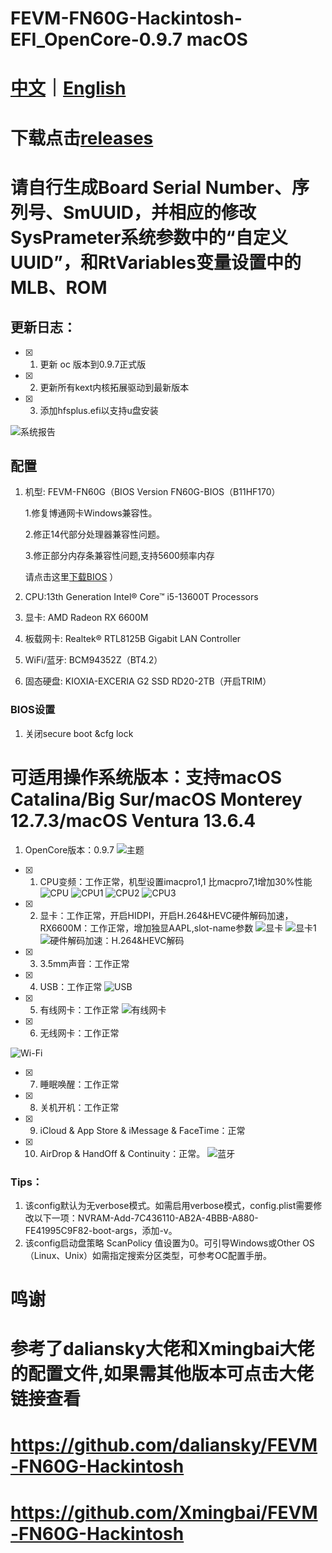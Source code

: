 # FEVM-FN60G-Hackintosh-EFI_OpenCore-0.9.7 macOS

# [中文](https://github.com/jhihhe/FEVM-FN60G-Hackintosh/blob/main/README.md)｜[English](https://github.com/jhihhe/FEVM-FN60G-Hackintosh/blob/main/README-EN.md)

# 下载点击[releases](https://github.com/jhihhe/FEVM-FN60G-Hackintosh/releases)

# 请自行生成Board Serial Number、序列号、SmUUID，并相应的修改SysPrameter系统参数中的“自定义UUID”，和RtVariables变量设置中的MLB、ROM

## 更新日志：
- [x] 1. 更新 oc 版本到0.9.7正式版
- [x] 2. 更新所有kext内核拓展驱动到最新版本
- [x] 3. 添加hfsplus.efi以支持u盘安装

![系统报告](https://github.com/jhihhe/FEVM-FN60G-Hackintosh/blob/main/%E7%B3%BB%E7%BB%9F%E6%8A%A5%E5%91%8A.png)

## 配置
1. 机型: FEVM-FN60G（BIOS Version FN60G-BIOS（B11HF170）
   
   1.修复博通网卡Windows兼容性。
   
   2.修正14代部分处理器兼容性问题。
   
   3.修正部分内存条兼容性问题,支持5600频率内存
   
   请点击这里[下载BIOS](https://www.lanzouh.com/iHkix1mxk6yh) ）

1. CPU:13th Generation Intel® Core™ i5-13600T Processors
1. 显卡: AMD Radeon RX 6600M
1. 板载网卡: Realtek® RTL8125B Gigabit LAN Controller
1. WiFi/蓝牙: BCM94352Z（BT4.2）
1. 固态硬盘: KIOXIA-EXCERIA G2 SSD RD20-2TB（开启TRIM）

### BIOS设置
1. 关闭secure boot &cfg lock

# **可适用操作系统版本：支持macOS Catalina/Big Sur/macOS Monterey 12.7.3/macOS Ventura 13.6.4**
1. OpenCore版本：0.9.7
![主题](https://tva2.sinaimg.cn/large/cec1774cly8h1g75kzm0vj21hc0u0gmt.jpg)
- [x] 1. CPU变频：工作正常，机型设置imacpro1,1 比macpro7,1增加30%性能
![CPU](https://github.com/jhihhe/FEVM-FN60G-Hackintosh/blob/main/CPU%E6%B5%8B%E8%AF%95.png)
![CPU1](https://github.com/jhihhe/FEVM-FN60G-Hackintosh/blob/main/CPU.png)
![CPU2](https://github.com/jhihhe/FEVM-FN60G-Hackintosh/blob/main/CPU%E7%9B%91%E6%B5%8B.png)
![CPU3](https://github.com/jhihhe/FEVM-FN60G-Hackintosh/blob/main/CPU%E7%9B%91%E6%B5%8B1.png)
- [x] 2. 显卡：工作正常，开启HIDPI，开启H.264&HEVC硬件解码加速，RX6600M：工作正常，增加独显AAPL,slot-name参数
![显卡](https://github.com/jhihhe/FEVM-FN60G-Hackintosh/blob/main/%E6%98%BE%E5%8D%A1.png)
![显卡1](https://github.com/jhihhe/FEVM-FN60G-Hackintosh/blob/main/GPU%E6%B5%8B%E8%AF%951.png)
![硬件解码加速：H.264&HEVC解码](https://github.com/jhihhe/FEVM-FN60G-Hackintosh/blob/main/%E7%A1%AC%E8%A7%A3%E7%A0%81.png)
- [x] 3. 3.5mm声音：工作正常
- [x] 4. USB：工作正常
![USB](https://github.com/jhihhe/FEVM-FN60G-Hackintosh/blob/main/USB.png)
- [x] 5. 有线网卡：工作正常
![有线网卡](https://github.com/jhihhe/FEVM-FN60G-Hackintosh/blob/main/%E6%9C%89%E7%BA%BF%E7%BD%91%E5%8D%A1.png)
- [x] 6. 无线网卡：工作正常

![Wi-Fi](https://github.com/jhihhe/FEVM-FN60G-Hackintosh/blob/main/%E6%97%A0%E7%BA%BF%E7%BD%91.png)
- [x] 7. 睡眠唤醒：工作正常 
- [x] 8. 关机开机：工作正常
- [x] 9. iCloud & App Store & iMessage & FaceTime：正常
- [x] 10. AirDrop & HandOff & Continuity：正常。
![蓝牙](https://github.com/jhihhe/FEVM-FN60G-Hackintosh/blob/main/%E8%93%9D%E7%89%99.png)

### Tips：

1. 该config默认为无verbose模式。如需启用verbose模式，config.plist需要修改以下一项：NVRAM-Add-7C436110-AB2A-4BBB-A880-FE41995C9F82-boot-args，添加-v。
1. 该config启动盘策略 ScanPolicy 值设置为0。可引导Windows或Other OS（Linux、Unix）如需指定搜索分区类型，可参考OC配置手册。

# 鸣谢 
# 参考了daliansky大佬和Xmingbai大佬的配置文件,如果需其他版本可点击大佬链接查看
# https://github.com/daliansky/FEVM-FN60G-Hackintosh

# https://github.com/Xmingbai/FEVM-FN60G-Hackintosh

